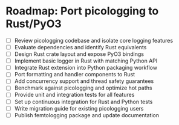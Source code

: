 # Roadmap: Port picologging to Rust/PyO3

- [ ] Review picologging codebase and isolate core logging features
- [ ] Evaluate dependencies and identify Rust equivalents
- [ ] Design Rust crate layout and expose PyO3 bindings
- [ ] Implement basic logger in Rust with matching Python API
- [ ] Integrate Rust extension into Python packaging workflow
- [ ] Port formatting and handler components to Rust
- [ ] Add concurrency support and thread safety guarantees
- [ ] Benchmark against picologging and optimize hot paths
- [ ] Provide unit and integration tests for all features
- [ ] Set up continuous integration for Rust and Python tests
- [ ] Write migration guide for existing picologging users
- [ ] Publish femtologging package and update documentation
